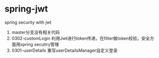 # spring-jwt
spring security with jwt

1. master分支没有相关代码
2. 0302-customLogin 利用Jwt进行token传递，在filter做token校验，安全方面用spring secutiry管理
3. 0301-userDetails 重写userDetailsManager自定义登录
